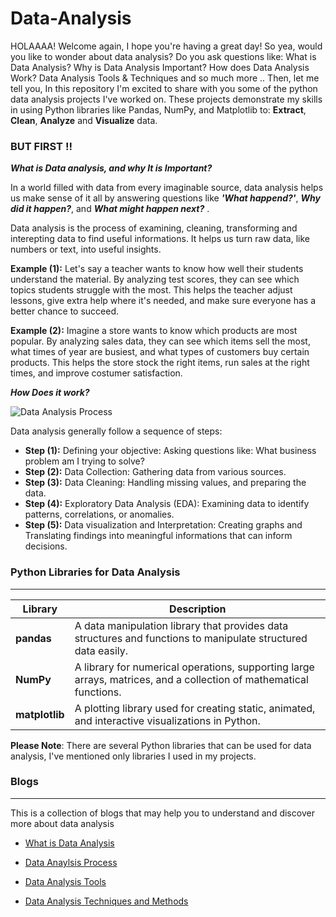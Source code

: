 # Data-Analysis

HOLAAAA! Welcome again, I hope you're having a great day! So yea, would you like to wonder about data analysis? Do you ask questions like: What is Data Analysis? Why is Data Analysis Important? How does Data Analysis Work? Data Analysis Tools & Techniques and so much more .. 
Then, let me tell you, In this repository I'm excited to share with you some of the python data analysis projects I've worked on. These projects demonstrate my skills in using Python libraries like Pandas, NumPy, and Matplotlib to: **Extract**, **Clean**, **Analyze** and **Visualize** data. 

### BUT FIRST !!

***What is Data analysis, and why It is Important?***

In a world filled with data from every imaginable source, data analysis helps us make sense of it all by answering questions like ***'What happend?'***, ***Why did it happen?***, and ***What might happen next?*** .

Data analysis is the process of examining, cleaning, transforming and interepting data to find useful informations. It helps us turn raw data, like numbers or text, into useful insights. 

**Example (1):** Let's say a teacher wants to know how well their students understand the material. By analyzing test scores, they can see which topics students struggle with the most. This helps the teacher adjust lessons, give extra help where it's needed, and make sure everyone has a better chance to succeed. 

**Example (2):** Imagine a store wants to know which products are most popular. By analyzing sales data, they can see which items sell the most, what times of year are busiest, and what types of customers buy certain products. This helps the store stock the right items, run sales at the right times, and improve costumer satisfaction. 

***How Does it work?***

![Data Analysis Process](https://cdn.careerfoundry.com/en/wp-content/uploads/old-blog-uploads/the-data-analysis-process-1.jpg)

Data analysis generally follow a sequence of steps: 
  * **Step (1):** Defining your objective: Asking questions like: What business problem am I trying to solve?
  * **Step (2):** Data Collection: Gathering data from various sources.
  * **Step (3):** Data Cleaning: Handling missing values, and preparing the data.
  * **Step (4):** Exploratory Data Analysis (EDA): Examining data to identify patterns, correlations, or anomalies.
  * **Step (5):** Data visualization and Interpretation: Creating graphs and Translating findings into meaningful informations that can inform decisions.

### Python Libraries for Data Analysis
---
| **Library**      | **Description**                                                                                             |
|------------------|-------------------------------------------------------------------------------------------------------------|
| **pandas**       | A data manipulation library that provides data structures and functions to manipulate structured data easily. |
| **NumPy**        | A library for numerical operations, supporting large arrays, matrices, and a collection of mathematical functions. |
| **matplotlib**   | A plotting library used for creating static, animated, and interactive visualizations in Python.             |

**Please Note**: There are several Python libraries that can be used for data analysis, I've mentioned only libraries I used in my projects. 

### Blogs
---
This is a collection of blogs that may help you to understand and discover more about data analysis

* [What is Data Analysis](https://www.coursera.org/articles/what-is-data-analysis-with-examples)
    
* [Data Anaylsis Process](https://careerfoundry.com/en/blog/data-analytics/the-data-analysis-process-step-by-step/)

* [Data Analysis Tools](https://www.datacamp.com/blog/the-9-best-data-analytics-tools-for-data-analysts-in-2023)

* [Data Analysis Techniques and Methods](https://www.polymersearch.com/data-analysis-guide/15-data-analysis-techniques-methods)
    


    
